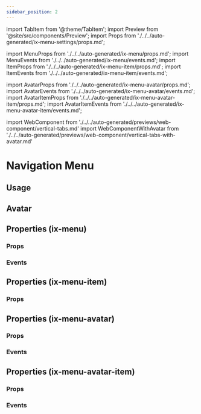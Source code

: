 ```yaml
---
sidebar_position: 2
---
```


import TabItem from '@theme/TabItem';
import Preview from '@site/src/components/Preview';
import Props from './../../auto-generated/ix-menu-settings/props.md';

import MenuProps from './../../auto-generated/ix-menu/props.md';
import MenuEvents from './../../auto-generated/ix-menu/events.md';
import ItemProps from './../../auto-generated/ix-menu-item/props.md';
import ItemEvents from './../../auto-generated/ix-menu-item/events.md';

import AvatarProps from './../../auto-generated/ix-menu-avatar/props.md';
import AvatarEvents from './../../auto-generated/ix-menu-avatar/events.md';
import AvatarItemProps from './../../auto-generated/ix-menu-avatar-item/props.md';
import AvatarItemEvents from './../../auto-generated/ix-menu-avatar-item/events.md';

import WebComponent from './../../auto-generated/previews/web-component/vertical-tabs.md'
import WebComponentWithAvatar from './../../auto-generated/previews/web-component/vertical-tabs-with-avatar.md'

# Navigation Menu

## Usage

<Preview name="vertical-tabs" height="30rem" noMargin>
  <TabItem value="javascript">
    <WebComponent />
  </TabItem>
</Preview>

## Avatar

<Preview name="vertical-tabs-with-avatar" height="30rem" noMargin>
  <TabItem value="javascript">
    <WebComponentWithAvatar />
  </TabItem>
</Preview>

## Properties (ix-menu)

### Props

<MenuProps />

### Events

<MenuEvents />

## Properties (ix-menu-item)

### Props

<ItemProps />

## Properties (ix-menu-avatar)

### Props

<AvatarProps />

### Events

<AvatarEvents />

## Properties (ix-menu-avatar-item)

### Props

<AvatarItemProps />

### Events

<AvatarItemEvents />
